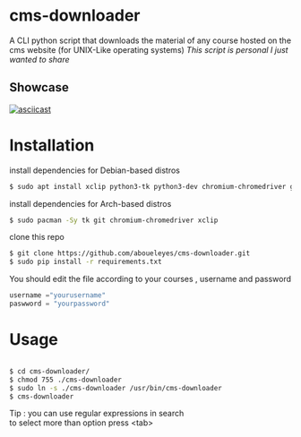 # cms-downloader
A CLI python script that downloads the material of any course hosted on the  cms website (for UNIX-Like operating systems)
*This script is personal I just wanted to share*
## Showcase

[![asciicast](https://asciinema.org/a/K1QAHRyrFyj2Hzulc0y8KXrYa.svg)](https://asciinema.org/a/K1QAHRyrFyj2Hzulc0y8KXrYa)


# Installation
install dependencies for Debian-based distros
```bash
$ sudo apt install xclip python3-tk python3-dev chromium-chromedriver git
```
install dependencies for Arch-based distros
```bash
$ sudo pacman -Sy tk git chromium-chromedriver xclip 
```
clone this repo 
```bash
$ git clone https://github.com/aboueleyes/cms-downloader.git
$ sudo pip install -r requirements.txt

```
You should edit the file according to your courses , username and password
```python
username ="yourusername"
paswword = "yourpassword"
```

# Usage
```bash

$ cd cms-downloader/
$ chmod 755 ./cms-downloader
$ sudo ln -s ./cms-downloader /usr/bin/cms-downloader 
$ cms-downloader
```
Tip : you can use regular expressions in search </br>
to select more than option press \<tab\>
